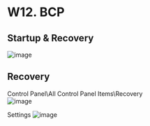
# W12. BCP





## Startup & Recovery

  ![image](https://github.com/user-attachments/assets/c0fb0c2f-c614-4235-85da-2ca106f55eaf)


## Recovery
Control Panel\All Control Panel Items\Recovery  
  ![image](https://github.com/user-attachments/assets/a81c2d79-4f4d-4b5c-a968-e9732e6066dd)

Settings
  ![image](https://github.com/user-attachments/assets/b77152b9-8cd1-4b90-a5dc-2bd128bb5eb3)
